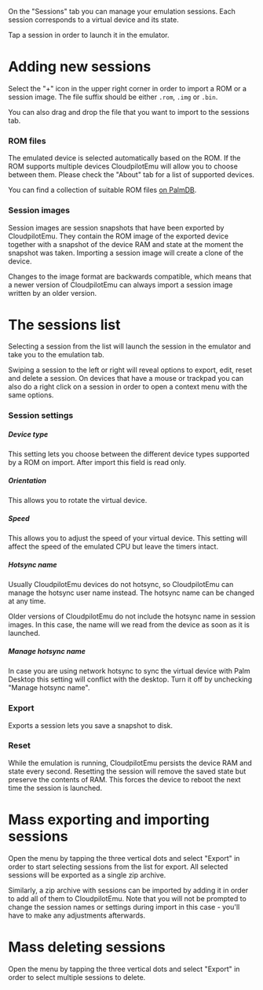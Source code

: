 On the "Sessions" tab you can manage your emulation sessions. Each session
corresponds to a virtual device and its state.

Tap a session in order to launch it in the emulator.

# Adding new sessions

Select the "+" icon in the upper right corner in order to import a ROM or a
session image. The file suffix should be either `.rom`, `.img` or `.bin`.

You can also drag and drop the file that you want to import to the sessions tab.

### ROM files

The emulated device is selected automatically based on the ROM. If the ROM supports
multiple devices CloudpilotEmu will allow you to choose between them. Please check
the "About" tab for a list of supported devices.

You can find a collection of suitable ROM files
[on PalmDB](https://palmdb.net/app/palm-roms-complete).

### Session images

Session images are session snapshots that have been exported by CloudpilotEmu. They
contain the ROM image of the exported device together with a snapshot of the
device RAM and state at the moment the snapshot was taken. Importing a session
image will create a clone of the device.

Changes to the image format are backwards compatible, which means that a newer
version of CloudpilotEmu can always import a session image written by an older
version.

# The sessions list

Selecting a session from the list will launch the session in the emulator and
take you to the emulation tab.

Swiping a session to the left or right will reveal options to export, edit, reset
and delete a session. On devices that have a mouse or trackpad you can also do a
right click on a session in order to open a context menu with the same options.

### Session settings

##### Device type

This setting lets you choose between the different device types supported by a ROM
on import. After import this field is read only.

##### Orientation

This allows you to rotate the virtual device.

##### Speed

This allows you to adjust the speed of your virtual device. This setting will affect
the speed of the emulated CPU but leave the timers intact.
##### Hotsync name

Usually CloudpilotEmu devices do not hotsync, so CloudpilotEmu can manage the hotsync
user name instead. The hotsync name can be changed at any time.

Older versions of CloudpilotEmu do not include the hotsync name in session images.
In this case, the name will we read from the device as soon as it is launched.

##### Manage hotsync name

In case you are using network hotsync to sync the virtual device with Palm Desktop
this setting will conflict with the desktop. Turn it off by unchecking
"Manage hotsync name".

### Export

Exports a session lets you save a snapshot to disk.

### Reset

While the emulation is running, CloudpilotEmu persists the device RAM and state
every second. Resetting the session will remove the saved state but preserve the
contents of RAM. This forces the device to reboot the next time the session is
launched.

# Mass exporting and importing sessions

Open the menu by tapping the three vertical dots and select "Export" in order to
start selecting sessions from the list for export. All selected sessions will be
exported as a single zip archive.

Similarly, a zip archive with sessions can be imported by adding it in order to
add all of them to CloudpilotEmu. Note that you will not be prompted to change
the session names or settings during import in this case - you'll have to make
any adjustments afterwards.

# Mass deleting sessions

Open the menu by tapping the three vertical dots and select "Export" in order to
select multiple sessions to delete.
